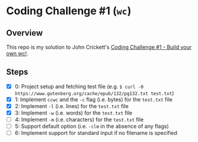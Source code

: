 # Coding Challenge #1 (`wc`)

## Overview

This repo is my solution to John Crickett's [Coding Challenge #1 - Build your own wc!](https://codingchallenges.substack.com/p/coding-challenge-1).

## Steps

- [x] 0: Project setup and fetching test file (e.g. `$ curl -0 https://www.gutenberg.org/cache/epub/132/pg132.txt test.txt`)
- [x] 1: Implement `ccwc` and the `-c` flag (i.e. bytes) for the `test.txt` file
- [x] 2: Implement `-l` (i.e. lines) for the `test.txt` file
- [x] 3: Implement `-w` (i.e. words) for the `test.txt` file
- [ ] 4: Implement `-m` (i.e. characters) for the `test.txt` file
- [ ] 5: Support default option (i.e. `-clm` in the absence of any flags)
- [ ] 6: Implement support for standard input if no filename is specified
